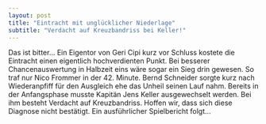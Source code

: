 ```yaml
---
layout: post
title: "Eintracht mit unglücklicher Niederlage"
subtitle: "Verdacht auf Kreuzbandriss bei Keller!"
---
```


Das ist bitter... Ein Eigentor von Geri Cipi kurz vor Schluss kostete die Eintracht einen eigentlich hochverdienten Punkt. Bei besserer Chancenauswertung in Halbzeit eins wäre sogar ein Sieg drin gewesen. So traf nur Nico Frommer in der 42. Minute. Bernd Schneider sorgte kurz nach Wiederanpfiff für den Ausgleich ehe das Unheil seinen Lauf nahm. Bereits in der Anfangsphase musste Kapitän Jens Keller ausgewechselt werden. Bei ihm besteht Verdacht auf Kreuzbandriss. Hoffen wir, dass sich diese Diagnose nicht bestätigt. Ein ausführlicher Spielbericht folgt...


